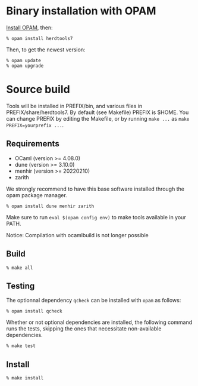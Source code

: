 Binary installation with OPAM
=======================

[Install OPAM](https://opam.ocaml.org/doc/Install.html), then:

    % opam install herdtools7

Then, to get the newest version:

    % opam update
    % opam upgrade

Source build
============

Tools will be installed in PREFIX/bin, and various files in PREFIX/share/herdtools7.
By default (see Makefile) PREFIX is $HOME.
You can change PREFIX by editing the Makefile, or by running ``make ...`` as ``make PREFIX=yourprefix ...``.

Requirements
------------

- OCaml (version >= 4.08.0)
- dune (version >= 3.10.0)
- menhir (version >= 20220210)
- zarith

We strongly recommend to have this base software installed through the opam
package manager.

    % opam install dune menhir zarith

Make sure to run `eval $(opam config env)` to make tools available in your PATH.

Notice: Compilation with ocamlbuild is not longer possible

Build
-----

    % make all

Testing
-------

The optionnal dependency `qcheck` can be installed with `opam` as follows:

    % opam install qcheck

Whether or not optional dependencies are installed, the following command
runs the tests, skipping the ones that necessitate non-available dependencies.

    % make test

Install
-------

    % make install
